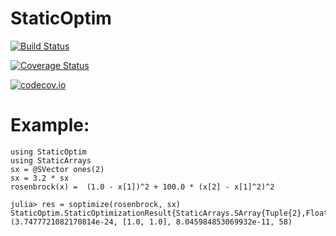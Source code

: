 # StaticOptim

[![Build Status](https://travis-ci.org/aaowens/StaticOptim.jl.svg?branch=master)](https://travis-ci.org/aaowens/StaticOptim.jl)

[![Coverage Status](https://coveralls.io/repos/aaowens/StaticOptim.jl/badge.svg?branch=master&service=github)](https://coveralls.io/github/aaowens/StaticOptim.jl?branch=master)

[![codecov.io](http://codecov.io/github/aaowens/StaticOptim.jl/coverage.svg?branch=master)](http://codecov.io/github/aaowens/StaticOptim.jl?branch=master)

# Example:
```
using StaticOptim
using StaticArrays
sx = @SVector ones(2)
sx = 3.2 * sx
rosenbrock(x) =  (1.0 - x[1])^2 + 100.0 * (x[2] - x[1]^2)^2

julia> res = soptimize(rosenbrock, sx)
StaticOptim.StaticOptimizationResult{StaticArrays.SArray{Tuple{2},Float64,1,2}}(3.7477721082170814e-24, [1.0, 1.0], 8.045984853069932e-11, 58)

```


